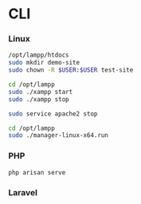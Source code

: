 # CLI

### Linux

```sh
/opt/lampp/htdocs
sudo mkdir demo-site
sudo chown -R $USER:$USER test-site
```

```sh
cd /opt/lampp
sudo ./xampp start
sudo ./xampp stop
```

```sh
sudo service apache2 stop
```

```sh
cd /opt/lampp
sudo ./manager-linux-x64.run
```

### PHP

```sh
php arisan serve
```

### Laravel


